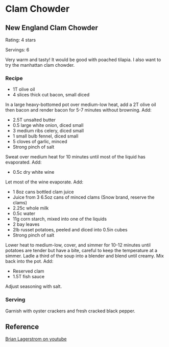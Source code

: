 # Clam Chowder

## New England Clam Chowder

Rating: 4 stars

Servings: 6

Very warm and tasty! It would be good with poached tilapia. I also want to try the manhattan clam chowder.

### Recipe
* 1T olive oil
* 4 slices thick cut bacon, small diced

In a large heavy-bottomed pot over medium-low heat, add a 2T olive oil then bacon and render bacon for 5-7 minutes without browning. Add:

* 2.5T unsalted butter
* 0.5 large white onion, diced small
* 3 medium ribs celery, diced small
* 1 small bulb fennel, diced small
* 5 cloves of garlic, minced
* Strong pinch of salt

Sweat over medium heat for 10 minutes until most of the liquid has evaporated. Add:

* 0.5c dry white wine 

Let most of the wine evaporate. Add:

* 1 8oz cans bottled clam juice 
* Juice from 3 6.5oz cans of minced clams (Snow brand, reserve the clams)
* 2.25c whole milk
* 0.5c water
* 11g corn starch, mixed into one of the liquids
* 2 bay leaves
* 2lb russet potatoes, peeled and diced into 0.5in cubes
* Strong pinch of salt

Lower heat to medium-low, cover, and simmer for 10-12 minutes until potatoes are tender but have a bite, careful to keep the temperature at a simmer. Ladle a third of the soup into a blender and blend until creamy. Mix back into the pot. Add:

* Reserved clam
* 1.5T fish sauce

Adjust seasoning with salt.

### Serving

Garnish with oyster crackers and fresh cracked black pepper.

## Reference

[Brian Lagerstrom on youtube](https://www.youtube.com/watch?v=lECjl1EIEiI)